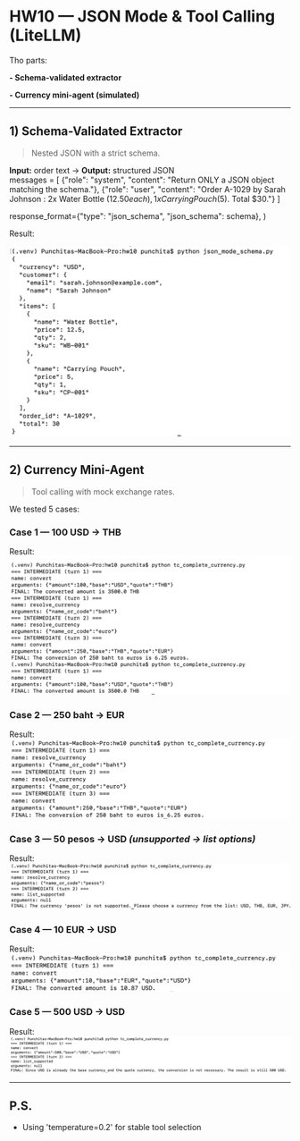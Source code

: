 # HW10 — JSON Mode & Tool Calling (LiteLLM)

Tho parts:

**- Schema-validated extractor**

**- Currency mini-agent (simulated)**

---

## 1) Schema-Validated Extractor  
>Nested JSON with a strict schema.  

**Input:** order text → **Output:** structured JSON  
messages = [
  {"role": "system", "content": "Return ONLY a JSON object matching the schema."},
  {"role": "user", "content": "Order A-1029 by Sarah Johnson : 2x Water Bottle ($12.50 each), 1x Carrying Pouch ($5). Total $30."}
]

response_format={"type": "json_schema", "json_schema": schema},
)

Result:  

![Schema Result](screenshots/schema_result.png)

---

## 2) Currency Mini-Agent  
>Tool calling with mock exchange rates.  

We tested 5 cases:


### Case 1 — 100 USD → THB  

Result: 
![USD to THB](screenshots/USD_THB.png)


### Case 2 — 250 baht → EUR  

Result: 
![THB to EUR](screenshots/THB_EUR.png)


### Case 3 — 50 pesos → USD *(unsupported → list options)*  

Result: 
![Pesos to USD](screenshots/PESOS_USD.png)


### Case 4 — 10 EUR → USD  

Result: 
![EUR to USD](screenshots/EUR_USD.png)


### Case 5 — 500 USD → USD  

Result: 
![USD to USD](screenshots/USD_USD.png)


---

## P.S.
- Using 'temperature=0.2' for stable tool selection  
